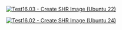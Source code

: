 [![Test16.03 - Create SHR Image (Ubuntu 22)](https://github.com/dwydler/test1/actions/workflows/test16.03_create-shr-image_ubuntu22.yml/badge.svg?event=workflow_dispatch)](https://github.com/dwydler/test1/actions/workflows/test16.03_create-shr-image_ubuntu22.yml)


[![Test16.02 - Create SHR Image (Ubuntu 24)](https://github.com/dwydler/test1/actions/workflows/test1602_create-shr-image_ubuntu24.yml/badge.svg?branch=master)](https://github.com/dwydler/test1/actions/workflows/test1602_create-shr-image_ubuntu24.yml)

